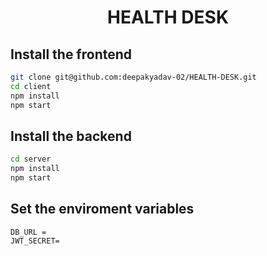 <h1 align="center">HEALTH DESK</h1>

## Install the frontend

```bash
git clone git@github.com:deepakyadav-02/HEALTH-DESK.git
cd client
npm install
npm start
```

## Install the backend

```bash
cd server
npm install
npm start
```
## Set the enviroment variables

```
DB_URL = 
JWT_SECRET=

```
